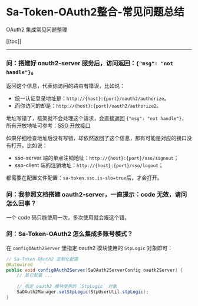 # Sa-Token-OAuth2整合-常见问题总结

OAuth2 集成常见问题整理

[[toc]]

--- 


### 问：搭建好 oauth2-server 服务后，访问返回：`{"msg": "not handle"}`。

返回这个信息，代表你访问的路由有错误，比如说：

- 统一认证登录地址是：`http://{host}:{port}/oauth2/authorize`。
- 而你访问的却是：`http://{host}:{port}/oauth2/authorize2`。

地址写错了，框架就不会处理这个请求，会直接返回 `{"msg": "not handle"}`，所有开放地址可参考：[SSO 开放接口](/oauth2/oauth2-apidoc)

如果仔细检查地址后没有写错，却依然返回了这个信息，那有可能是对应的接口没有打开，比如说：

- sso-server 端的单点注销地址：`http://{host}:{port}/sso/signout`；
- sso-client 端的注销地址：`http://{host}:{port}/sso/logout`；

都需要在配置文件配置：`sa-token.sso.is-slo=true`后，才会打开。



### 问：我参照文档搭建 oauth2-server，一直提示：code 无效，请问怎么回事？
一个 code 码只能使用一次，多次使用就会报这个错。





### 问：Sa-Token-OAuth2 怎么集成多账号模式？

在 `configOAuth2Server` 里指定 oauth2 模块使用的 `StpLogic` 对象即可： 

``` java
// Sa-Token OAuth2 定制化配置
@Autowired
public void configOAuth2Server(SaOAuth2ServerConfig oauth2Server) {
	// 其它配置 ... 
	
	// 指定 oauth2 模块使用的 `StpLogic` 对象 
	SaOAuth2Manager.setStpLogic(StpUserUtil.stpLogic);
}
```